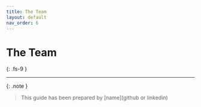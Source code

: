 ```yaml
---
title: The Team
layout: default
nav_order: 6
---
```


# The Team
{: .fs-9 }

---

{: .note }
> This guide has been prepared by [name](github or linkedin)